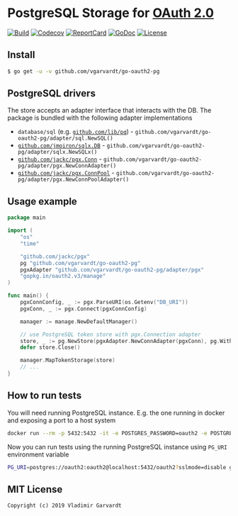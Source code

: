 # PostgreSQL Storage for [OAuth 2.0](https://github.com/go-oauth2/oauth2)

[![Build][Build-Status-Image]][Build-Status-Url] [![Codecov][codecov-image]][codecov-url] [![ReportCard][reportcard-image]][reportcard-url] [![GoDoc][godoc-image]][godoc-url] [![License][license-image]][license-url]

## Install

```bash
$ go get -u -v github.com/vgarvardt/go-oauth2-pg
```

## PostgreSQL drivers

The store accepts an adapter interface that interacts with the DB. The package is bundled with the following adapter implementations

- `database/sql` (e.g. [`github.com/lib/pq`](https://github.com/lib/pq)) - `github.com/vgarvardt/go-oauth2-pg/adapter/sql.NewSQL()`
- [`github.com/jmoiron/sqlx.DB`](https://github.com/jmoiron/sqlx) - `github.com/vgarvardt/go-oauth2-pg/adapter/sqlx.NewSQLx()`
- [`github.com/jackc/pgx.Conn`](https://github.com/jackc/pgx) - `github.com/vgarvardt/go-oauth2-pg/adapter/pgx.NewConnAdapter()`
- [`github.com/jackc/pgx.ConnPool`](https://github.com/jackc/pgx) - `github.com/vgarvardt/go-oauth2-pg/adapter/pgx.NewConnPoolAdapter()`

## Usage example

```go
package main

import (
	"os"
	"time"

	"github.com/jackc/pgx"
	pg "github.com/vgarvardt/go-oauth2-pg"
	pgxAdapter "github.com/vgarvardt/go-oauth2-pg/adapter/pgx"
	"gopkg.in/oauth2.v3/manage"
)

func main() {
	pgxConnConfig, _ := pgx.ParseURI(os.Getenv("DB_URI"))
	pgxConn, _ := pgx.Connect(pgxConnConfig)

	manager := manage.NewDefaultManager()

	// use PostgreSQL token store with pgx.Connection adapter
	store, _ := pg.NewStore(pgxAdapter.NewConnAdapter(pgxConn), pg.WithGCInterval(time.Minute))
	defer store.Close()

	manager.MapTokenStorage(store)
	// ...
}
```

## How to run tests

You will need running PostgreSQL instance. E.g. the one running in docker and exposing a port to a host system

```bash
docker run --rm -p 5432:5432 -it -e POSTGRES_PASSWORD=oauth2 -e POSTGRES_USER=oauth2 -e POSTGRES_DB=oauth2 postgres:10
```

Now you can run tests using the running PostgreSQL instance using `PG_URI` environment variable

```bash
PG_URI=postgres://oauth2:oauth2@localhost:5432/oauth2?sslmode=disable go test -cover ./...
```

## MIT License

```
Copyright (c) 2019 Vladimir Garvardt
```

[Build-Status-Url]: https://travis-ci.org/vgarvardt/go-oauth2-pg
[Build-Status-Image]: https://travis-ci.org/vgarvardt/go-oauth2-pg.svg?branch=master
[codecov-url]: https://codecov.io/gh/vgarvardt/go-oauth2-pg
[codecov-image]: https://codecov.io/gh/vgarvardt/go-oauth2-pg/branch/master/graph/badge.svg
[reportcard-url]: https://goreportcard.com/report/github.com/vgarvardt/go-oauth2-pg
[reportcard-image]: https://goreportcard.com/badge/github.com/vgarvardt/go-oauth2-pg
[godoc-url]: https://godoc.org/github.com/vgarvardt/go-oauth2-pg
[godoc-image]: https://godoc.org/github.com/vgarvardt/go-oauth2-pg?status.svg
[license-url]: http://opensource.org/licenses/MIT
[license-image]: https://img.shields.io/npm/l/express.svg
